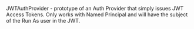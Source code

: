 JWTAuthProvider - prototype of an Auth Provider that simply issues JWT Access Tokens.   Only works with Named Principal and will have the subject of the Run As user in the JWT.
